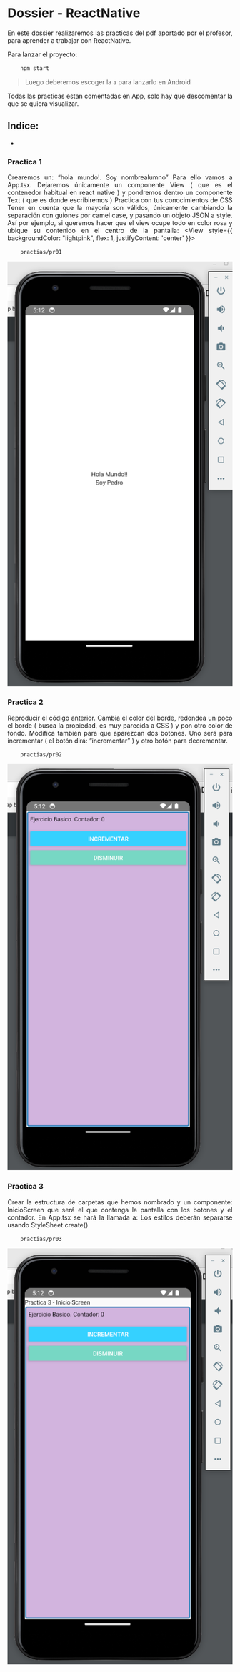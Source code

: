 <div align=justify>

# Dossier - ReactNative

En este dossier realizaremos las practicas del pdf aportado por el profesor, para aprender a trabajar con ReactNative.

Para lanzar el proyecto:

```bash
    npm start
```

> Luego deberemos escoger la `a` para lanzarlo en Android

Todas las practicas estan comentadas en App, solo hay que descomentar la que se quiera visualizar.

## Indice:

- 

### Practica 1

Crearemos un: “hola mundo!. Soy nombrealumno”
Para ello vamos a App.tsx. Dejaremos únicamente un componente View ( que es el
contenedor habitual en react native ) y pondremos dentro un componente Text ( que es
donde escribiremos ) Practica con tus conocimientos de CSS
Tener en cuenta que la mayoría son válidos, únicamente cambiando la separación con
guiones por camel case, y pasando un objeto JSON a style. Así por ejemplo, si queremos
hacer que el view ocupe todo en color rosa y ubique su contenido en el centro de la
pantalla:   <View style={{ backgroundColor: "lightpink", flex: 1, justifyContent: 'center' }}>

```
    practias/pr01
```

<img src="../markdown/capturas/pr01.png">

### Practica 2

Reproducir el código anterior. Cambia el color del borde, redondea un poco el
borde ( busca la propiedad, es muy parecida a CSS ) y pon otro color de fondo. Modifica
también para que aparezcan dos botones. Uno será para incrementar ( el botón dirá:
“incrementar” ) y otro botón para decrementar. 

```
    practias/pr02
```

<img src="../markdown/capturas/pr02.png">

### Practica 3

Crear la estructura de carpetas que hemos nombrado y un componente:
InicioScreen que será el que contenga la pantalla con los botones y el contador. En
App.tsx se hará la llamada a: <InicioScreen /> Los estilos deberán separarse usando
StyleSheet.create() 

```
    practias/pr03
```

<img src="../markdown/capturas/pr03.png">



</div>